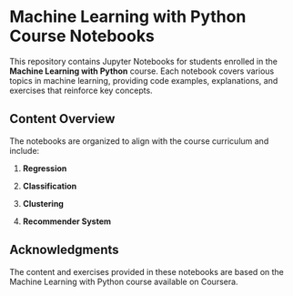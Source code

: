 # Machine Learning with Python Course Notebooks

This repository contains Jupyter Notebooks for students enrolled in the **Machine Learning with Python** course. Each notebook covers various topics in machine learning, providing code examples, explanations, and exercises that reinforce key concepts.

## Content Overview

The notebooks are organized to align with the course curriculum and include:

1. **Regression**  

2. **Classification**  

3. **Clustering**  

4. **Recommender System**  

## Acknowledgments

The content and exercises provided in these notebooks are based on the Machine Learning with Python course available on Coursera.